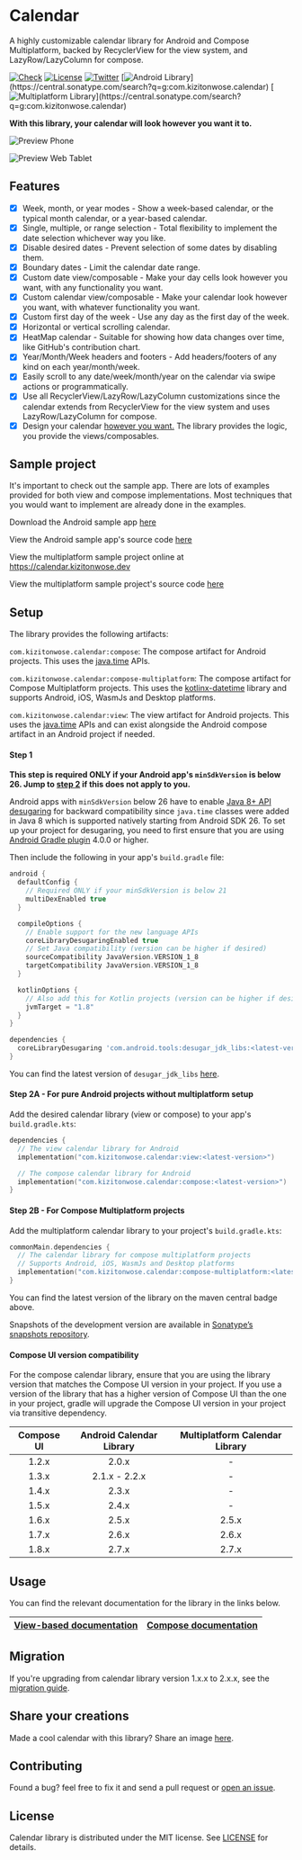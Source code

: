 # Calendar

A highly customizable calendar library for Android and Compose Multiplatform, backed by RecyclerView for the view system, and LazyRow/LazyColumn for compose.

[![Check](https://github.com/kizitonwose/Calendar/actions/workflows/check.yml/badge.svg?branch=main)](https://github.com/kizitonwose/Calendar/actions/workflows/check.yml)
[![License](https://img.shields.io/badge/License-MIT-0097A7.svg)](https://github.com/kizitonwose/Calendar/blob/main/LICENSE.md)
[![Twitter](https://img.shields.io/badge/Twitter-@kizitonwose-9C27B0.svg)](https://twitter.com/kizitonwose)
[![Android Library](https://img.shields.io/badge/dynamic/xml.svg?label=Android%20Library&color=blue&url=https://repo1.maven.org/maven2/com/kizitonwose/calendar/core/maven-metadata.xml&query=(//metadata/versioning/versions/version)[not(contains(text(),%27-%27))][last()])](https://central.sonatype.com/search?q=g:com.kizitonwose.calendar)
[![Multiplatform Library](https://img.shields.io/badge/dynamic/xml.svg?label=Multiplatform%20Library&color=blue&url=https://repo1.maven.org/maven2/com/kizitonwose/calendar/compose-multiplatform/maven-metadata.xml&query=(//metadata/versioning/versions/version)[not(contains(text(),%27-%27))][last()])](https://central.sonatype.com/search?q=g:com.kizitonwose.calendar)

**With this library, your calendar will look however you want it to.**

![Preview Phone](https://user-images.githubusercontent.com/15170090/197389318-b3925b65-aed9-4e1f-a778-ba73007cbdf7.png)

![Preview Web Tablet](https://github.com/user-attachments/assets/df7b11bb-23f8-423a-bbd4-9ade376a14be)

## Features

- [x] Week, month, or year modes - Show a week-based calendar, or the typical month calendar, or a year-based calendar.
- [x] Single, multiple, or range selection - Total flexibility to implement the date selection
  whichever way you like.
- [x] Disable desired dates - Prevent selection of some dates by disabling them.
- [x] Boundary dates - Limit the calendar date range.
- [x] Custom date view/composable - Make your day cells look however you want, with any
  functionality you want.
- [x] Custom calendar view/composable - Make your calendar look however you want, with whatever
  functionality you want.
- [x] Custom first day of the week - Use any day as the first day of the week.
- [x] Horizontal or vertical scrolling calendar.
- [x] HeatMap calendar - Suitable for showing how data changes over time, like GitHub's contribution
  chart.
- [x] Year/Month/Week headers and footers - Add headers/footers of any kind on each year/month/week.
- [x] Easily scroll to any date/week/month/year on the calendar via swipe actions or programmatically.
- [x] Use all RecyclerView/LazyRow/LazyColumn customizations since the calendar extends from
  RecyclerView for the view system and uses LazyRow/LazyColumn for compose.
- [x] Design your calendar [however you want.](https://github.com/kizitonwose/Calendar/issues/1) The
  library provides the logic, you provide the views/composables.

## Sample project

It's important to check out the sample app. There are lots of examples provided for both view and compose implementations. 
Most techniques that you would want to implement are already done in the examples.

Download the Android sample app [here](https://github.com/kizitonwose/Calendar/releases/download/2.5.4/sample.apk)

View the Android sample app's source code [here](https://github.com/kizitonwose/Calendar/tree/main/sample)

View the multiplatform sample project online at https://calendar.kizitonwose.dev

View the multiplatform sample project's source code [here](https://github.com/kizitonwose/Calendar/tree/main/compose-multiplatform/sample)

## Setup

The library provides the following artifacts: 

`com.kizitonwose.calendar:compose`: The compose artifact for Android projects. This uses the [java.time](https://docs.oracle.com/javase/8/docs/api/java/time/package-summary.html) APIs. 

`com.kizitonwose.calendar:compose-multiplatform`: The compose artifact for Compose Multiplatform projects. This uses the [kotlinx-datetime](https://github.com/Kotlin/kotlinx-datetime) library and supports Android, iOS, WasmJs and Desktop platforms.

`com.kizitonwose.calendar:view`: The view artifact for Android projects. This uses the [java.time](https://docs.oracle.com/javase/8/docs/api/java/time/package-summary.html) APIs and can exist alongside the Android compose artifact in an Android project if needed.

#### Step 1

**This step is required ONLY if your Android app's `minSdkVersion` is below 26. Jump to [step 2](#step-2) if this does not apply to you.**

Android apps with `minSdkVersion` below 26 have to enable [Java 8+ API desugaring](https://developer.android.com/studio/write/java8-support#library-desugaring) for backward compatibility since `java.time` classes were added in Java 8 which is supported natively starting from Android SDK 26. To set up your project for desugaring, you need to first ensure that you are using [Android Gradle plugin](https://developer.android.com/studio/releases/gradle-plugin#updating-plugin) 4.0.0 or higher.

Then include the following in your app's `build.gradle` file:

```groovy
android {
  defaultConfig {
    // Required ONLY if your minSdkVersion is below 21
    multiDexEnabled true
  }

  compileOptions {
    // Enable support for the new language APIs
    coreLibraryDesugaringEnabled true
    // Set Java compatibility (version can be higher if desired)
    sourceCompatibility JavaVersion.VERSION_1_8
    targetCompatibility JavaVersion.VERSION_1_8
  }

  kotlinOptions {
    // Also add this for Kotlin projects (version can be higher if desired)
    jvmTarget = "1.8"
  }
}

dependencies {
  coreLibraryDesugaring 'com.android.tools:desugar_jdk_libs:<latest-version>'
}
```

You can find the latest version of `desugar_jdk_libs` [here](https://mvnrepository.com/artifact/com.android.tools/desugar_jdk_libs).

#### Step 2A - For pure Android projects without multiplatform setup

Add the desired calendar library (view or compose) to your app's `build.gradle.kts`:

```kotlin
dependencies {
  // The view calendar library for Android
  implementation("com.kizitonwose.calendar:view:<latest-version>")

  // The compose calendar library for Android
  implementation("com.kizitonwose.calendar:compose:<latest-version>")
}
```

#### Step 2B - For Compose Multiplatform projects

Add the multiplatform calendar library to your project's `build.gradle.kts`:

```kotlin
commonMain.dependencies {
  // The calendar library for compose multiplatform projects
  // Supports Android, iOS, WasmJs and Desktop platforms
  implementation("com.kizitonwose.calendar:compose-multiplatform:<latest-version>")
}
```

You can find the latest version of the library on the maven central badge above.

Snapshots of the development version are available in [Sonatype’s snapshots repository](https://s01.oss.sonatype.org/content/repositories/snapshots/com/kizitonwose/calendar/).

#### Compose UI version compatibility

For the compose calendar library, ensure that you are using the library version that matches the Compose UI version in your project. If you use a version of the library that has a higher version of Compose UI than the one in your project, gradle will upgrade the Compose UI version in your project via transitive dependency.

| Compose UI | Android Calendar Library | Multiplatform Calendar Library |
|:----------:|:------------------------:|:------------------------------:|
|   1.2.x    |          2.0.x           |               -                |
|   1.3.x    |      2.1.x - 2.2.x       |               -                |
|   1.4.x    |          2.3.x           |               -                |
|   1.5.x    |          2.4.x           |               -                |
|   1.6.x    |          2.5.x           |             2.5.x              |
|   1.7.x    |          2.6.x           |             2.6.x              |
|   1.8.x    |          2.7.x           |             2.7.x              |

## Usage

You can find the relevant documentation for the library in the links below.

|[View-based documentation](https://github.com/kizitonwose/Calendar/blob/main/docs/View.md)|[Compose documentation](https://github.com/kizitonwose/Calendar/blob/main/docs/Compose.md)|
|:-:|:-:|

## Migration

If you're upgrading from calendar library version 1.x.x to 2.x.x, see the [migration guide](https://github.com/kizitonwose/calendar/blob/main/docs/MigrationGuide.md).

## Share your creations

Made a cool calendar with this library? Share an image [here](https://github.com/kizitonwose/Calendar/issues/1).

## Contributing

Found a bug? feel free to fix it and send a pull request or [open an issue](https://github.com/kizitonwose/Calendar/issues).

## License

Calendar library is distributed under the MIT license.
See [LICENSE](https://github.com/kizitonwose/Calendar/blob/main/LICENSE.md) for details.
